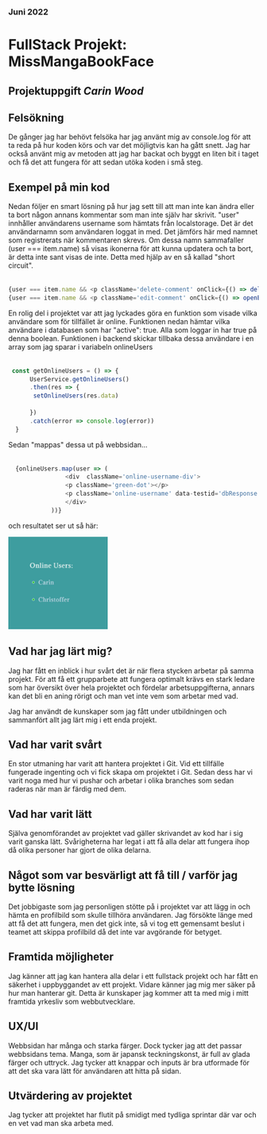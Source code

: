 ### Juni 2022
# FullStack Projekt: MissMangaBookFace
## Projektuppgift *Carin Wood*

## Felsökning

De gånger jag har behövt felsöka har jag använt mig av console.log för att ta reda på hur koden körs och var det möjligtvis kan ha gått snett. Jag har också använt mig av metoden att jag har backat och byggt en liten bit i taget och få det att fungera för att sedan utöka koden i små steg.

## Exempel på min kod

Nedan följer en smart lösning på hur jag sett till att man inte kan ändra eller ta bort någon annans kommentar som man inte själv har skrivit. "user" innhåller användarens username som hämtats från localstorage. Det är det användarnamn som användaren loggat in med. Det jämförs här med namnet som registrerats när kommentaren skrevs. Om dessa namn sammafaller (user === item.name) så visas ikonerna för att kunna updatera och ta bort, är detta inte sant visas de inte. Detta med hjälp av en så kallad "short circuit".

```javascript

{user === item.name && <p className='delete-comment' onClick={() => deleteComment(item._id)}><FaRegTrashAlt className='trashcan'/></p>}
{user === item.name && <p className='edit-comment' onClick={() => openEditField(item._id, item.text)}><FaRegEdit className='trashcan'/></p>}

```

En rolig del i projektet var att jag lyckades göra en funktion som visade vilka användare som för tillfället är online. Funktionen nedan hämtar vilka användare i databasen som har "active": true. Alla som loggar in har true på denna boolean. Funktionen i backend skickar tillbaka dessa användare i en array som jag sparar i variabeln onlineUsers

```javascript

 const getOnlineUsers = () => {
      UserService.getOnlineUsers()
      .then(res => {
       setOnlineUsers(res.data)
       
      })
      .catch(error => console.log(error))
  }

```

Sedan "mappas" dessa ut på webbsidan... 

```javascript

  {onlineUsers.map(user => (
                <div  className='online-username-div'>
                <p className='green-dot'></p>
                <p className='online-username' data-testid='dbResponse'>{user.username}</p>
                </div>
            ))}

```

och resultatet ser ut så här: 

<img src="../client/src/img/mangausers.JPG" alt="" style="width: 200px" />

## Vad har jag lärt mig?

Jag har fått en inblick i hur svårt det är när flera stycken arbetar på samma projekt. För att få ett grupparbete att fungera optimalt krävs en stark ledare som har översikt över hela projektet och fördelar arbetsuppgifterna, annars kan det bli en aning rörigt och man vet inte vem som arbetar med vad.

Jag har användt de kunskaper som jag fått under utbildningen och sammanfört allt jag lärt mig i ett enda projekt. 

## Vad har varit svårt

En stor utmaning har varit att hantera projektet i Git. Vid ett tillfälle fungerade ingenting och vi fick skapa om projektet i Git. Sedan dess har vi varit noga med hur vi pushar och arbetar i olika branches som sedan raderas när man är färdig med dem.

## Vad har varit lätt

Själva genomförandet av projektet vad gäller skrivandet av kod har i sig varit ganska lätt. Svårigheterna har legat i att få alla delar att fungera ihop då olika personer har gjort de olika delarna.

## Något som var besvärligt att få till / varför jag bytte lösning

Det jobbigaste som jag personligen stötte på i projektet var att lägg in och hämta en profilbild som skulle tillhöra användaren. Jag försökte länge med att få det att fungera, men det gick inte, så vi tog ett gemensamt beslut i teamet att skippa profilbild då det inte var avgörande för betyget.

## Framtida möjligheter

Jag känner att jag kan hantera alla delar i ett fullstack projekt och har fått en säkerhet i uppbyggandet av ett projekt. Vidare känner jag mig mer säker på hur man hanterar git. Detta är kunskaper jag kommer att ta med mig i mitt framtida yrkesliv som webbutvecklare.

## UX/UI

Webbsidan har många och starka färger. Dock tycker jag att det passar webbsidans tema. Manga, som är japansk teckningskonst, är full av glada färger och uttryck. Jag tycker att knappar och inputs är bra utformade för att det ska vara lätt för användaren att hitta på sidan.

## Utvärdering av projektet

Jag tycker att projektet har flutit på smidigt med tydliga sprintar där var och en vet vad man ska arbeta med.